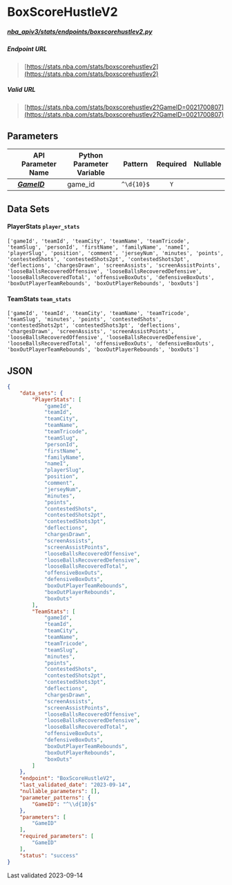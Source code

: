 # BoxScoreHustleV2
##### [nba_apiv3/stats/endpoints/boxscorehustlev2.py](https://github.com/swar/nba_api/blob/master/src/nba_api/stats/endpoints/boxscorehustlev2.py)

##### Endpoint URL
>[https://stats.nba.com/stats/boxscorehustlev2](https://stats.nba.com/stats/boxscorehustlev2)

##### Valid URL
>[https://stats.nba.com/stats/boxscorehustlev2?GameID=0021700807](https://stats.nba.com/stats/boxscorehustlev2?GameID=0021700807)

## Parameters
|     | API Parameter Name                                                                                                  | Python Parameter Variable |  Pattern   | Required | Nullable |
|:----|---------------------------------------------------------------------------------------------------------------------|---------------------------|:----------:|:--------:|:--------:|
|     | [_**GameID**_](https://github.com/shufinskiy/nba_apiv3/blob/master/docs/nba_api/stats/library/parameters.md#GameID) | game_id                   | `^\d{10}$` |   `Y`    |          | 

## Data Sets
#### PlayerStats `player_stats`
```text
['gameId', 'teamId', 'teamCity', 'teamName', 'teamTricode', 'teamSlug', 'personId', 'firstName', 'familyName', 'nameI', 'playerSlug', 'position', 'comment', 'jerseyNum', 'minutes', 'points', 'contestedShots', 'contestedShots2pt', 'contestedShots3pt', 'deflections', 'chargesDrawn', 'screenAssists', 'screenAssistPoints', 'looseBallsRecoveredOffensive', 'looseBallsRecoveredDefensive', 'looseBallsRecoveredTotal', 'offensiveBoxOuts', 'defensiveBoxOuts', 'boxOutPlayerTeamRebounds', 'boxOutPlayerRebounds', 'boxOuts']
```

#### TeamStats `team_stats`
```text
['gameId', 'teamId', 'teamCity', 'teamName', 'teamTricode', 'teamSlug', 'minutes', 'points', 'contestedShots', 'contestedShots2pt', 'contestedShots3pt', 'deflections', 'chargesDrawn', 'screenAssists', 'screenAssistPoints', 'looseBallsRecoveredOffensive', 'looseBallsRecoveredDefensive', 'looseBallsRecoveredTotal', 'offensiveBoxOuts', 'defensiveBoxOuts', 'boxOutPlayerTeamRebounds', 'boxOutPlayerRebounds', 'boxOuts']
```


## JSON
```json
{
    "data_sets": {
        "PlayerStats": [
            "gameId", 
            "teamId", 
            "teamCity", 
            "teamName", 
            "teamTricode", 
            "teamSlug", 
            "personId", 
            "firstName", 
            "familyName", 
            "nameI", 
            "playerSlug", 
            "position", 
            "comment", 
            "jerseyNum", 
            "minutes", 
            "points", 
            "contestedShots", 
            "contestedShots2pt",
            "contestedShots3pt", 
            "deflections", 
            "chargesDrawn",
            "screenAssists",
            "screenAssistPoints",
            "looseBallsRecoveredOffensive",
            "looseBallsRecoveredDefensive",
            "looseBallsRecoveredTotal",
            "offensiveBoxOuts",
            "defensiveBoxOuts",
            "boxOutPlayerTeamRebounds",
            "boxOutPlayerRebounds",
            "boxOuts"
        ],
        "TeamStats": [
            "gameId", 
            "teamId", 
            "teamCity", 
            "teamName", 
            "teamTricode", 
            "teamSlug", 
            "minutes", 
            "points", 
            "contestedShots", 
            "contestedShots2pt", 
            "contestedShots3pt", 
            "deflections", 
            "chargesDrawn", 
            "screenAssists", 
            "screenAssistPoints", 
            "looseBallsRecoveredOffensive", 
            "looseBallsRecoveredDefensive", 
            "looseBallsRecoveredTotal", 
            "offensiveBoxOuts", 
            "defensiveBoxOuts", 
            "boxOutPlayerTeamRebounds", 
            "boxOutPlayerRebounds", 
            "boxOuts"
        ]
    },
    "endpoint": "BoxScoreHustleV2",
    "last_validated_date": "2023-09-14",
    "nullable_parameters": [],
    "parameter_patterns": {
        "GameID": "^\\d{10}$"
    },
    "parameters": [
        "GameID"
    ],
    "required_parameters": [
        "GameID"
    ],
    "status": "success"
}
```

Last validated 2023-09-14